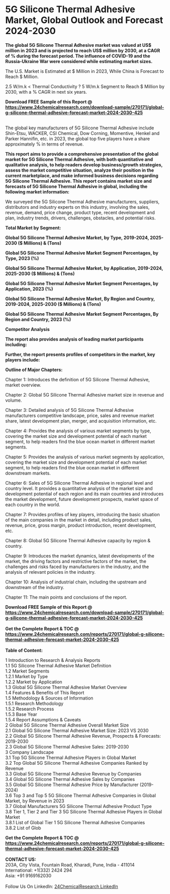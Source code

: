 <h1>5G Silicone Thermal Adhesive Market, Global Outlook and Forecast 2024-2030</h1><p><strong>The global 5G Silicone Thermal Adhesive market was valued at US$ million in 2023 and is projected to reach US$ million by 2030, at a CAGR of % during the forecast period. The influence of COVID-19 and the Russia-Ukraine War were considered while estimating market sizes.</strong></p><p>
The U.S. Market is Estimated at $ Million in 2023, While China is Forecast to Reach $ Million.</p><p>
2.5 W/m.k &lt; Thermal Conductivity ? 5 W/m.k Segment to Reach $ Million by 2030, with a % CAGR in next six years.</p><div><b>Download FREE Sample of this Report @ 
            <a href="https://www.24chemicalresearch.com/download-sample/270171/global-g-silicone-thermal-adhesive-forecast-market-2024-2030-425">
            https://www.24chemicalresearch.com/download-sample/270171/global-g-silicone-thermal-adhesive-forecast-market-2024-2030-425</a></b></div><br><p>
The global key manufacturers of 5G Silicone Thermal Adhesive include Shin-Etsu, WACKER, CSI Chemical, Dow Corning, Momentive, Henkel and Parker Hannifin, etc. in 2023, the global top five players have a share approximately % in terms of revenue.</p><p>
<strong>This report aims to provide a comprehensive presentation of the global market for 5G Silicone Thermal Adhesive, with both quantitative and qualitative analysis, to help readers develop business/growth strategies, assess the market competitive situation, analyze their position in the current marketplace, and make informed business decisions regarding 5G Silicone Thermal Adhesive. This report contains market size and forecasts of 5G Silicone Thermal Adhesive in global, including the following market information:</strong></p><p>
</p><p>
</p><p>We surveyed the 5G Silicone Thermal Adhesive manufacturers, suppliers, distributors and industry experts on this industry, involving the sales, revenue, demand, price change, product type, recent development and plan, industry trends, drivers, challenges, obstacles, and potential risks.</p><p>
<strong>Total Market by Segment:</strong></p><p>
<strong>Global 5G Silicone Thermal Adhesive Market, by Type, 2019-2024, 2025-2030 ($ Millions) &amp; (Tons)</strong></p><p>
<strong>Global 5G Silicone Thermal Adhesive Market Segment Percentages, by Type, 2023 (%)</strong></p><p>
</p><p>
<strong>Global 5G Silicone Thermal Adhesive Market, by Application, 2019-2024, 2025-2030 ($ Millions) &amp; (Tons)</strong></p><p>
<strong>Global 5G Silicone Thermal Adhesive Market Segment Percentages, by Application, 2023 (%)</strong></p><p>
</p><p>
<strong>Global 5G Silicone Thermal Adhesive Market, By Region and Country, 2019-2024, 2025-2030 ($ Millions) &amp; (Tons)</strong></p><p>
<strong>Global 5G Silicone Thermal Adhesive Market Segment Percentages, By Region and Country, 2023 (%)</strong></p><p>
</p><p>
<strong>Competitor Analysis</strong></p><p>
<strong>The report also provides analysis of leading market participants including:</strong></p><p>
</p><p>
<strong>Further, the report presents profiles of competitors in the market, key players include:</strong></p><p>
</p><p>
<strong>Outline of Major Chapters:</strong></p><p>
</p><p>Chapter 1: Introduces the definition of 5G Silicone Thermal Adhesive, market overview.</p><p>
Chapter 2: Global 5G Silicone Thermal Adhesive market size in revenue and volume.</p><p>
Chapter 3: Detailed analysis of 5G Silicone Thermal Adhesive manufacturers competitive landscape, price, sales and revenue market share, latest development plan, merger, and acquisition information, etc.</p><p>
Chapter 4: Provides the analysis of various market segments by type, covering the market size and development potential of each market segment, to help readers find the blue ocean market in different market segments.</p><p>
Chapter 5: Provides the analysis of various market segments by application, covering the market size and development potential of each market segment, to help readers find the blue ocean market in different downstream markets.</p><p>
Chapter 6: Sales of 5G Silicone Thermal Adhesive in regional level and country level. It provides a quantitative analysis of the market size and development potential of each region and its main countries and introduces the market development, future development prospects, market space of each country in the world.</p><p>
Chapter 7: Provides profiles of key players, introducing the basic situation of the main companies in the market in detail, including product sales, revenue, price, gross margin, product introduction, recent development, etc.</p><p>
Chapter 8: Global 5G Silicone Thermal Adhesive capacity by region &amp; country.</p><p>
Chapter 9: Introduces the market dynamics, latest developments of the market, the driving factors and restrictive factors of the market, the challenges and risks faced by manufacturers in the industry, and the analysis of relevant policies in the industry.</p><p>
Chapter 10: Analysis of industrial chain, including the upstream and downstream of the industry.</p><p>
Chapter 11: The main points and conclusions of the report.</p><div><b>Download FREE Sample of this Report @ 
            <a href="https://www.24chemicalresearch.com/download-sample/270171/global-g-silicone-thermal-adhesive-forecast-market-2024-2030-425">
            https://www.24chemicalresearch.com/download-sample/270171/global-g-silicone-thermal-adhesive-forecast-market-2024-2030-425</a></b></div><br><div><b>Get the Complete Report & TOC @ 
            <a href="https://www.24chemicalresearch.com/reports/270171/global-g-silicone-thermal-adhesive-forecast-market-2024-2030-425">
            https://www.24chemicalresearch.com/reports/270171/global-g-silicone-thermal-adhesive-forecast-market-2024-2030-425</a></b></div><br>
            <b>Table of Content:</b><p>1 Introduction to Research & Analysis Reports<br />
    1.1 5G Silicone Thermal Adhesive Market Definition<br />
    1.2 Market Segments<br />
        1.2.1 Market by Type<br />
        1.2.2 Market by Application<br />
    1.3 Global 5G Silicone Thermal Adhesive Market Overview<br />
    1.4 Features & Benefits of This Report<br />
    1.5 Methodology & Sources of Information<br />
        1.5.1 Research Methodology<br />
        1.5.2 Research Process<br />
        1.5.3 Base Year<br />
        1.5.4 Report Assumptions & Caveats<br />
2 Global 5G Silicone Thermal Adhesive Overall Market Size<br />
    2.1 Global 5G Silicone Thermal Adhesive Market Size: 2023 VS 2030<br />
    2.2 Global 5G Silicone Thermal Adhesive Revenue, Prospects & Forecasts: 2019-2030<br />
    2.3 Global 5G Silicone Thermal Adhesive Sales: 2019-2030<br />
3 Company Landscape<br />
    3.1 Top 5G Silicone Thermal Adhesive Players in Global Market<br />
    3.2 Top Global 5G Silicone Thermal Adhesive Companies Ranked by Revenue<br />
    3.3 Global 5G Silicone Thermal Adhesive Revenue by Companies<br />
    3.4 Global 5G Silicone Thermal Adhesive Sales by Companies<br />
    3.5 Global 5G Silicone Thermal Adhesive Price by Manufacturer (2019-2024)<br />
    3.6 Top 3 and Top 5 5G Silicone Thermal Adhesive Companies in Global Market, by Revenue in 2023<br />
    3.7 Global Manufacturers 5G Silicone Thermal Adhesive Product Type<br />
    3.8 Tier 1, Tier 2 and Tier 3 5G Silicone Thermal Adhesive Players in Global Market<br />
        3.8.1 List of Global Tier 1 5G Silicone Thermal Adhesive Companies<br />
        3.8.2 List of Glob</p><div><b>Get the Complete Report & TOC @ 
            <a href="https://www.24chemicalresearch.com/reports/270171/global-g-silicone-thermal-adhesive-forecast-market-2024-2030-425">
            https://www.24chemicalresearch.com/reports/270171/global-g-silicone-thermal-adhesive-forecast-market-2024-2030-425</a></b></div><br><b>CONTACT US:</b><br>
            203A, City Vista, Fountain Road, Kharadi, Pune, India - 411014<br>
            International: +1(332) 2424 294<br>
            Asia: +91 9169162030 <br><br>
            Follow Us On LinkedIn: <a href="https://www.linkedin.com/company/24chemicalresearch/">24ChemicalResearch LinkedIn</a>
